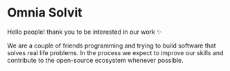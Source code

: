 # Omnia Solvit

Hello people! thank you to be interested in our work ✨

We are a couple of friends programming and trying to build software that solves real life problems. In the process we expect to improve our skills and contribute to the open-source ecosystem whenever possible.
